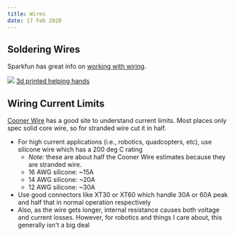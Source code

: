 ```yaml
---
title: Wires
date: 17 Feb 2020
---
```


## Soldering Wires

Sparkfun has great info on [working with wiring](https://learn.sparkfun.com/tutorials/working-with-wire/all).

![](https://cdn.thingiverse.com/renders/30/f7/d6/21/95/be63798c5a99cbccb5720450970581b3_preview_featured.jpg)
[3d printed helping hands](https://www.thingiverse.com/thing:2757071)

## Wiring Current Limits

[Cooner Wire](https://www.coonerwire.com/amp-chart/) has a good site to understand current limits. Most places only
spec solid core wire, so for stranded wire cut it in half.

- For high current applications (i.e., robotics, quadcopters, etc), use silicone wire which has a 200 deg C rating
    - *Note:* these are about half the Cooner Wire estimates because they are stranded wire.
    - 16 AWG silicone: ~15A
    - 14 AWG silicone: ~20A
    - 12 AWG silicone: ~30A
- Use good connectors like XT30 or XT60 which handle 30A or 60A peak and half that in normal operation respectively
- Also, as the wire gets longer, internal resistance causes both voltage and current losses. However, for robotics
and things I care about, this generally isn't a big deal
